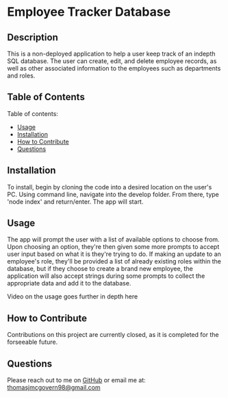 # Employee Tracker Database

## Description
  
 This is a non-deployed application to help a user keep track of an indepth SQL database. The user can create, edit, and delete employee records, as well as other associated information to the employees such as departments and roles.
  
  ## Table of Contents
  
  Table of contents:
      
  - [Usage](#usage)
  - [Installation](#installation)
  - [How to Contribute](#how-to-contribute)
  - [Questions](#questions)
      
  ## Installation
  
  To install, begin by cloning the code into a desired location on the user's PC. Using command line, navigate into the develop folder. From there, type 'node index' and return/enter. The app will start.      
      
  ## Usage
  
  The app will prompt the user with a list of available options to choose from. Upon choosing an option, they're then given some more prompts to accept user input based on what it is they're trying to do. If making an update to an employee's role, they'll be provided a list of already existing roles within the database, but if they choose to create a brand new employee, the application will also accept strings during some prompts to collect the appropriate data and add it to the database.
  
  Video on the usage goes further in depth here
  
  ## How to Contribute
      
  Contributions on this project are currently closed, as it is completed for the forseeable future.
  
  ## Questions
  
  Please reach out to me on [GitHub](https://github.com/TMcG1998)
  or email me at: thomasjmcgovern98@gmail.com

